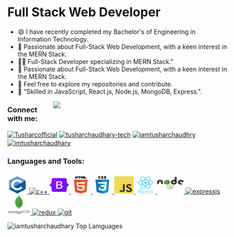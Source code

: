 # Full Stack Web Developer

<ul>
  <li>😄 I have recently completed my Bachelor's of Engineering in Information Technology.</li>
  <li>🚀 Passionate about Full-Stack Web Development, with a keen interest in the MERN Stack.</li>
  <li>👨‍💻 Full-Stack Developer specializing in MERN Stack."</li>
  <li>🚀 Passionate about Full-Stack Web Development, with a keen interest in the MERN Stack.</li>
  <li>🎪 Feel free to explore my repositories and contribute.</li>
  <li>🌱 "Skilled in JavaScript, React.js, Node.js, MongoDB, Express.".</li>
</ul>

<img align="right" width="400" src="https://media.giphy.com/media/v1.Y2lkPTc5MGI3NjExczZpN2J5a2p2Z3R3ODZyZzM0eml2eG50ZGl6d3gxOHMweXczdno4MiZlcD12MV9naWZzX3NlYXJjaCZjdD1n/26tn33aiTi1jkl6H6/giphy.gif">

<!---
iamtusharchaudhary/iamtusharchaudhary is a ✨ special ✨ repository because its `README.md` (this file) appears on your GitHub profile.
You can click the Preview link to take a look at your changes.
--->

<h3 align="left">Connect with me:</h3>
<p align="left">
<a href="https://x.com/Tusharcofficial" target="blank"><img align="center" src="https://assets-global.website-files.com/5d66bdc65e51a0d114d15891/64cebdd90aef8ef8c749e848_X-EverythingApp-Logo-Twitter.jpg" alt="Tusharcofficial" height="30" width="45" /></a>
<a href="https://www.linkedin.com/in/tusharchaudhary-tech/" target="blank"><img align="center" src="https://raw.githubusercontent.com/rahuldkjain/github-profile-readme-generator/master/src/images/icons/Social/linked-in-alt.svg" alt="tusharchaudhary-tech" height="30" width="50" /></a>
<a href="https://instagram.com/iamtusharchaudhry" target="blank"><img align="center" src="https://raw.githubusercontent.com/rahuldkjain/github-profile-readme-generator/master/src/images/icons/Social/instagram.svg" alt="iamtusharchaudhry" height="30" width="50" /></a>
<a href="https://www.facebook.com/imtusharchaudhary" target="blank"><img align="center" src="https://1000logos.net/wp-content/uploads/2017/02/Facebook-Logosu.png" alt="imtusharchaudhary" height="30" width="50" /></a>
<p/>

<h3 align="left">Languages and Tools:</h3>
<p align="left"><a href="https://www.cprogramming.com/" target="_blank"> <img src="https://raw.githubusercontent.com/devicons/devicon/master/icons/c/c-original.svg" alt="c" width="45" height="40"/> </a> <a href="https://www.c++programming.com/" target="_blank"> <img src="https://cdn-icons-png.flaticon.com/512/6132/6132222.png" alt="c++" width="45" height="40"/> </a> <a href="https://getbootstrap.com" target="_blank"> <img src="https://raw.githubusercontent.com/devicons/devicon/master/icons/bootstrap/bootstrap-original.svg" alt="bootstrap" width="45" height="40"/> </a>  <a href="https://www.w3schools.com/html/default.asp" target="_blank"> <img src="https://raw.githubusercontent.com/devicons/devicon/master/icons/html5/html5-original-wordmark.svg" alt="html5" width="45" height="40"/> </a> <a href="https://www.w3schools.com/css/default.asp" target="_blank"> <img src="https://raw.githubusercontent.com/devicons/devicon/master/icons/css3/css3-original-wordmark.svg" alt="css3" width="45" height="40"/> </a> <a href="https://developer.mozilla.org/en-US/docs/Web/JavaScript" target="_blank"> <img src="https://raw.githubusercontent.com/devicons/devicon/master/icons/javascript/javascript-original.svg" alt="javascript" width="45" height="40"/> </a> <a href="https://reactjs.org/" target="_blank"> <img src="https://raw.githubusercontent.com/devicons/devicon/master/icons/react/react-original-wordmark.svg" alt="react" width="45" height="40"/> </a> <a href="https://nodejs.org" target="_blank"> <img src="https://raw.githubusercontent.com/devicons/devicon/master/icons/nodejs/nodejs-original-wordmark.svg" alt="nodejs" width="60" height="48"/> </a> <a href="https://getexpressjs.com" target="_blank"> <img src="https://cdn.hashnode.com/res/hashnode/image/upload/v1675637255386/f3a9a38b-116d-4b35-8f46-8d8abb78166f.png" alt="expressjs" width="60" height="40"/> </a>  <a href="https://www.mongodb.com/" target="_blank"> <img src="https://raw.githubusercontent.com/devicons/devicon/master/icons/mongodb/mongodb-original-wordmark.svg" alt="mongodb" width="52" height="45"/> </a> <a href="https://redux.js.org/" target="_blank"> <img src="https://cdn.worldvectorlogo.com/logos/redux.svg" alt="redux" width="40" height="35"/> </a>  <a href="https://git-scm.com/" target="_blank"> <img src="https://upload.wikimedia.org/wikipedia/commons/thumb/6/62/Git-logo-orange.svg/2560px-Git-logo-orange.svg.png" alt="git" width="47" height="37"/> </a> </p>

![iamtusharchaudhary Top Lamguages](https://github-readme-stats.vercel.app/api?username=iamtusharchaudhary&show_icons=true&locale=en)
